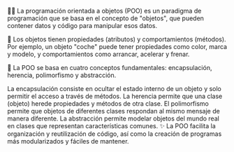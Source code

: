 👨‍💻 La programación orientada a objetos (POO) es un paradigma de programación que se basa en el concepto de "objetos", que pueden contener datos y código para manipular esos datos.

🔑 Los objetos tienen propiedades (atributos) y comportamientos (métodos). Por ejemplo, un objeto "coche" puede tener propiedades como color, marca y modelo, y comportamientos como arrancar, acelerar y frenar.

🔄 La POO se basa en cuatro conceptos fundamentales: encapsulación, herencia, polimorfismo y abstracción.

La encapsulación consiste en ocultar el estado interno de un objeto y solo permitir el acceso a través de métodos.
La herencia permite que una clase (objeto) herede propiedades y métodos de otra clase.
El polimorfismo permite que objetos de diferentes clases respondan al mismo mensaje de manera diferente.
La abstracción permite modelar objetos del mundo real en clases que representan características comunes.
✨ La POO facilita la organización y reutilización de código, así como la creación de programas más modularizados y fáciles de mantener.
